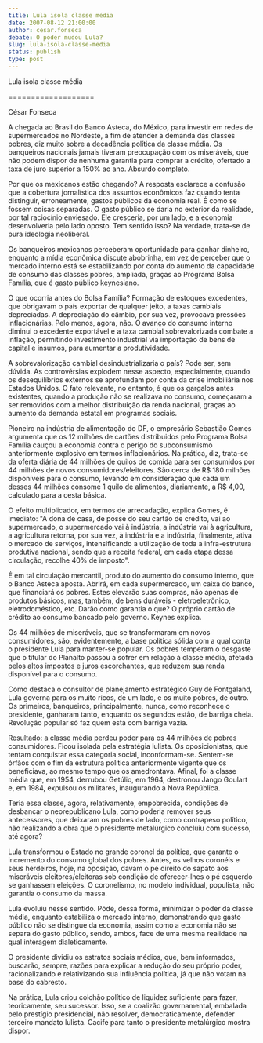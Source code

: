 ```yaml
---
title: Lula isola classe média
date: 2007-08-12 21:00:00
author: cesar.fonseca
debate: O poder mudou Lula?
slug: lula-isola-classe-media
status: publish 
type: post
---
```


  

Lula isola classe média  

===================   

César Fonseca  

  

A chegada ao Brasil do Banco Asteca, do México, para investir em redes de supermercados no Nordeste, a fim de atender a demanda das classes pobres, diz muito sobre a decadência política da classe média. Os banqueiros nacionais jamais tiveram preocupação com os miseráveis, que não podem dispor de nenhuma garantia para comprar a crédito, ofertado a taxa de juro superior a 150% ao ano. Absurdo completo.   

  

Por que os mexicanos estão chegando? A resposta esclarece a confusão que a cobertura jornalística dos assuntos econômicos faz quando tenta distinguir, erroneamente, gastos públicos da economia real. É como se fossem coisas separadas. O gasto público se daria no exterior da realidade, por tal raciocínio enviesado. Ele cresceria, por um lado, e a economia desenvolveria pelo lado oposto. Tem sentido isso? Na verdade, trata-se de pura ideologia neoliberal.   

  

Os banqueiros mexicanos perceberam oportunidade para ganhar dinheiro, enquanto a mídia econômica discute abobrinha, em vez de perceber que o mercado interno está se estabilizando por conta do aumento da capacidade de consumo das classes pobres, ampliada, graças ao Programa Bolsa Família, que é gasto público keynesiano.   

  

O que ocorria antes do Bolsa Família? Formação de estoques excedentes, que obrigavam o país exportar de qualquer jeito, a taxas cambiais depreciadas. A depreciação do câmbio, por sua vez, provocava pressões inflacionárias. Pelo menos, agora, não. O avanço do consumo interno diminui o excedente exportável e a taxa cambial sobrevalorizada combate a inflação, permitindo investimento industrial via importação de bens de capital e insumos, para aumentar a produtividade.   

  

A sobrevalorização cambial desindustrializaria o país? Pode ser, sem dúvida. As controvérsias explodem nesse aspecto, especialmente, quando os desequilíbrios externos se aprofundam por conta da crise imobiliária nos Estados Unidos. O fato relevante, no entanto, é que os gargalos antes existentes, quando a produção não se realizava no consumo, começaram a ser removidos com a melhor distribuição da renda nacional, graças ao aumento da demanda estatal em programas sociais.   

  

Pioneiro na indústria de alimentação do DF, o empresário Sebastião Gomes argumenta que os 12 milhões de cartões distribuidos pelo Programa Bolsa Família cauçou a economia contra o perigo do subconsumismo anteriormente explosivo em termos inflacionários. Na prática, diz, trata-se da oferta diária de 44 milhões de quilos de comida para ser consumidos por 44 milhões de novos consumidores/eleitores. São cerca de R$ 180 milhões disponíveis para o consumo, levando em consideração que cada um desses 44 milhões consome 1 quilo de alimentos, diariamente, a R$ 4,00, calculado para a cesta básica.   

  

O efeito multiplicador, em termos de arrecadação, explica Gomes, é imediato: "A dona de casa, de posse do seu cartão de crédito, vai ao supermercado, o supermercado vai à indústria, a indústria vai à agricultura, a agricultura retorna, por sua vez, à indústria e a indústria, finalmente, ativa o mercado de serviços, intensificando a utilização de toda a infra-estrutura produtiva nacional, sendo que a receita federal, em cada etapa dessa circulação, recolhe 40% de imposto".   

  

É em tal circulação mercantil, produto do aumento do consumo interno, que o Banco Asteca aposta. Abrirá, em cada supermercado, um caixa do banco, que financiará os pobres. Estes elevarão suas compras, não apenas de produtos básicos, mas, também, de bens duráveis - eletroeletrônico, eletrodoméstico, etc. Darão como garantia o que? O próprio cartão de crédito ao consumo bancado pelo governo. Keynes explica.   

  

Os 44 milhões de miseráveis, que se transformaram em novos consumidores, são, evidentemente, a base política sólida com a qual conta o presidente Lula para manter-se popular. Os pobres temperam o desgaste que o titular do Planalto passou a sofrer em relação à classe média, afetada pelos altos impostos e juros escorchantes, que reduzem sua renda disponível para o consumo.   

  

Como destaca o consultor de planejamento estratégico Guy de Fontgaland, Lula governa para os muito ricos, de um lado, e os muito pobres, de outro. Os primeiros, banqueiros, principalmente, nunca, como reconhece o presidente, ganharam tanto, enquanto os segundos estão, de barriga cheia. Revolução popular só faz quem está com barriga vazia.   

  

Resultado: a classe média perdeu poder para os 44 milhões de pobres consumidores. Ficou isolada pela estratégia lulista. Os oposicionistas, que tentam conquistar essa categoria social, inconformam-se. Sentem-se órfãos com o fim da estrutura política anteriormente vigente que os beneficiava, ao mesmo tempo que os amedrontava. Afinal, foi a classe média que, em 1954, derrubou Getúlio, em 1964, destronou Jango Goulart e, em 1984, expulsou os militares, inaugurando a Nova República.   

  

Teria essa classe, agora, relativamente, empobrecida, condições de desbancar o neorepublicano Lula, como poderia remover seus antecessores, que deixaram os pobres de lado, como contrapeso político, não realizando a obra que o presidente metalúrgico concluiu com sucesso, até agora?   

  

Lula transformou o Estado no grande coronel da política, que garante o incremento do consumo global dos pobres. Antes, os velhos coronéis e seus herdeiros, hoje, na oposição, davam o pé direito do sapato aos miseráveis eleitores/eleitoras sob condição de oferecer-lhes o pé esquerdo se ganhassem eleições. O coronelismo, no modelo individual, populista, não garantia o consumo da massa.   

  

Lula evoluiu nesse sentido. Pôde, dessa forma, minimizar o poder da classe média, enquanto estabiliza o mercado interno, demonstrando que gasto público não se distingue da economia, assim como a economia não se separa do gasto público, sendo, ambos, face de uma mesma realidade na qual interagem dialeticamente.   

  

O presidente dividiu os estratos sociais médios, que, bem informados, buscarão, sempre, razões para explicar a redução do seu próprio poder, racionalizando e relativizando sua influência política, já que não votam na base do cabresto.   

  

Na prática, Lula criou colchão político de liquidez suficiente para fazer, teoricamente, seu sucessor. Isso, se a coalizão governamental, embalada pelo prestígio presidencial, não resolver, democraticamente, defender terceiro mandato lulista. Cacife para tanto o presidente metalúrgico mostra dispor.
